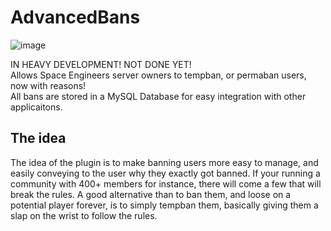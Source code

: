 # AdvancedBans
![image](https://github.com/sam4413/AdvancedBans/assets/43707772/ffb49741-3777-453b-a454-b68d5187c6f5)

IN HEAVY DEVELOPMENT! NOT DONE YET!<br>
 Allows Space Engineers server owners to tempban, or permaban users, now with reasons!<br>
 All bans are stored in a MySQL Database for easy integration with other applicaitons.<br>

 ## The idea
 The idea of the plugin is to make banning users more easy to manage, and easily conveying to the user why they exactly got banned. If your running a community with 400+ members for instance, there will come a few that will break the rules. A good alternative than to ban them, and loose on a potential player forever, is to simply tempban them, basically giving them a slap on the wrist to follow the rules. 
